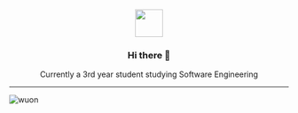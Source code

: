 <h3 align="center"><img src="https://media.tenor.com/images/9860ee6e50ee539c3261468ddef69ed7/tenor.gif" width="50"></h3>
<h3 align="center">Hi there 👋</h3>
<p align="center">Currently a 3rd year student studying Software Engineering</p>

---
<p align="left"> <img src="https://komarev.com/ghpvc/?username=wuon" alt="wuon" /> </p>
